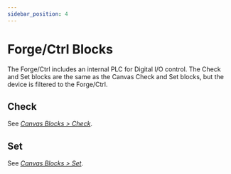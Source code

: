 ```yaml
---
sidebar_position: 4
---
```


# Forge/Ctrl Blocks

The Forge/Ctrl includes an internal PLC for Digital I/O control. The Check and Set blocks are the same as the Canvas Check and Set blocks, but the device is filtered to the Forge/Ctrl.

## Check

See [*Canvas Blocks \> Check*](Canvas-Check.md).

## Set

See [*Canvas Blocks \> Set*](Canvas-Set.md).

